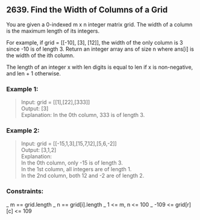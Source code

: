 ## 2639. Find the Width of Columns of a Grid
You are given a 0-indexed m x n integer matrix grid. The width of a column is the maximum length of its integers.

For example, if grid = [[-10], [3], [12]], the width of the only column is 3 since -10 is of length 3.
Return an integer array ans of size n where ans[i] is the width of the ith column.

The length of an integer x with len digits is equal to len if x is non-negative, and len + 1 otherwise.

### Example 1:

> Input: grid = [[1],[22],[333]]<br/>
> Output: [3]<br/>
> Explanation: In the 0th column, 333 is of length 3.

### Example 2:

> Input: grid = [[-15,1,3],[15,7,12],[5,6,-2]]<br/>
> Output: [3,1,2]<br/>
> Explanation: <br/>
> In the 0th column, only -15 is of length 3.<br/>
> In the 1st column, all integers are of length 1.<br/> 
> In the 2nd column, both 12 and -2 are of length 2.<br/>

### Constraints:

_ m == grid.length
_ n == grid[i].length
_ 1 <= m, n <= 100 
_ -109 <= grid[r][c] <= 109